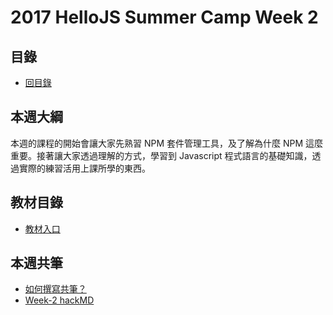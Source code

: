 # 2017 HelloJS Summer Camp Week 2

## 目錄
- [回目錄](../)

## 本週大綱

本週的課程的開始會讓大家先熟習 NPM 套件管理工具，及了解為什麼 NPM 這麼重要。接著讓大家透過理解的方式，學習到 Javascript 程式語言的基礎知識，透過實際的練習活用上課所學的東西。

## 教材目錄

- [教材入口](https://alincode.gitbooks.io/hellojs2-gitbook/content/)

## 本週共筆
- [如何撰寫共筆？](../NOTEPAD.md)
- [Week-2 hackMD](https://hackmd.io/s/r1qiHlq4b)